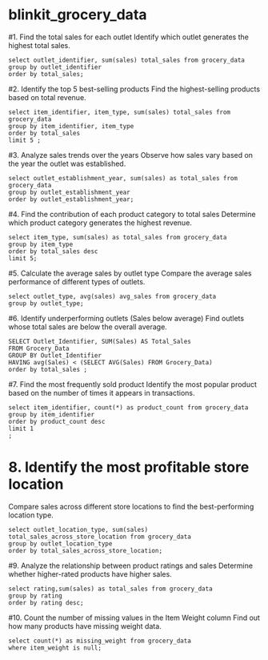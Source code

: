 # blinkit_grocery_data
#1. Find the total sales for each outlet
    Identify which outlet generates the highest total sales.

	select outlet_identifier, sum(sales) total_sales from grocery_data
    group by outlet_identifier
    order by total_sales;

#2. Identify the top 5 best-selling products
    Find the highest-selling products based on total revenue.

	select item_identifier, item_type, sum(sales) total_sales from grocery_data
	group by item_identifier, item_type
	order by total_sales
	limit 5 ;

#3. Analyze sales trends over the years
    Observe how sales vary based on the year the outlet was established.

	select outlet_establishment_year, sum(sales) as total_sales from grocery_data
	group by outlet_establishment_year  
	order by outlet_establishment_year;

#4. Find the contribution of each product category to total sales
    Determine which product category generates the highest revenue.

	select item_type, sum(sales) as total_sales from grocery_data 
	group by item_type
	order by total_sales desc
	limit 5;

#5. Calculate the average sales by outlet type
    Compare the average sales performance of different types of outlets.

	select outlet_type, avg(sales) avg_sales from grocery_data
	group by outlet_type;

#6. Identify underperforming outlets (Sales below average)
    Find outlets whose total sales are below the overall average.

	
	SELECT Outlet_Identifier, SUM(Sales) AS Total_Sales
	FROM Grocery_Data
	GROUP BY Outlet_Identifier
	HAVING avg(Sales) < (SELECT AVG(Sales) FROM Grocery_Data)
	order by total_sales ;

#7. Find the most frequently sold product
    Identify the most popular product based on the number of times it appears in transactions.

	select item_identifier, count(*) as product_count from grocery_data
	group by item_identifier
	order by product_count desc
	limit 1
	;

# 8. Identify the most profitable store location
   Compare sales across different store locations to find the best-performing location type.

	select outlet_location_type, sum(sales) total_sales_across_store_location from grocery_data
	group by outlet_location_type
	order by total_sales_across_store_location;

#9. Analyze the relationship between product ratings and sales
    Determine whether higher-rated products have higher sales.

	select rating,sum(sales) as total_sales from grocery_data
	group by rating
	order by rating desc;

#10. Count the number of missing values in the Item Weight column
     Find out how many products have missing weight data.

	select count(*) as missing_weight from grocery_data 
	where item_weight is null;
